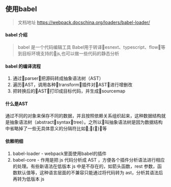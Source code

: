 <!--
 * @Descripttion: 
 * @version: 
 * @Author: Yukun
 * @Date: 2022-07-24 15:01:47
 * @LastEditors: Yukun
 * @LastEditTime: 2022-07-24 15:29:56
-->

## 使用babel
> 文档地址 https://webpack.docschina.org/loaders/babel-loader/
#### babel 介绍
> babel 是一个代码编辑工具
Babel用于转译￿esnext、typescript、flow￿等到目标环境支持的￿js,也可以做一些代码的静态分析

#### babel 的编译流程
1. 通过￿parser￿把源码转成抽象语法树（AST）
2. 遍历￿AST，调用各种￿transform￿插件对￿AST￿进行增删改
3. 把转换后的￿AST￿打印成目标代码，并生成￿sourcemap

#### 什么是AST 
通过不同的对象来保存不同的数据，并且按照依赖关系组织起来，这种数据结构就是抽象语法树（abstract￿syntax￿tree）。之所以￿叫抽象语法树是因为数据结构中省略掉了一些无具体意义的分隔符比如￿;￿{￿}￿等

#### 依赖明细
1. babel-loader - webpack里面使用babel的插件
2. babel-core - 作用是把 js 代码分析成 AST ，方便各个插件分析语法进行相应的处理。有些新语法在低版本 js 中是不存在的，如箭头函数，rest 参数，函数默认值等，这种语言层面的不兼容只能通过将代码转为 ast，分析其语法后再转为低版本 js